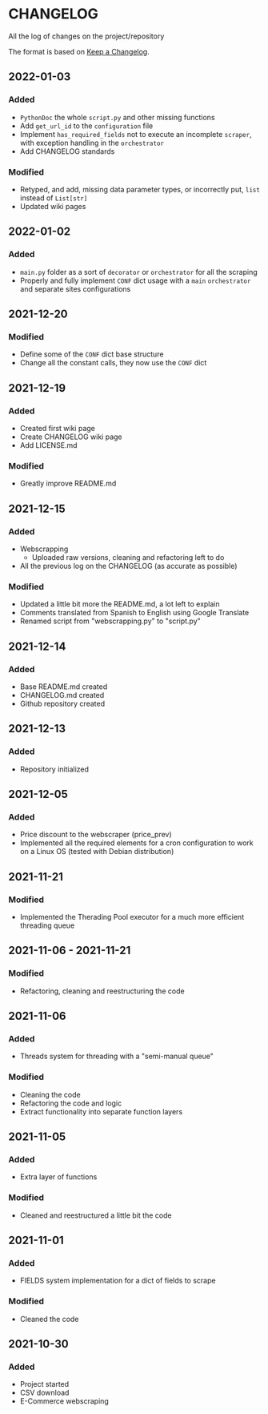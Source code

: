 # CHANGELOG #
All the log of changes on the project/repository

The format is based on [Keep a Changelog](https://keepachangelog.com/en/1.0.0/).

## 2022-01-03
### Added
- `PythonDoc` the whole `script.py` and other missing functions
- Add `get_url_id` to the `configuration` file
- Implement `has_required_fields` not to execute an incomplete `scraper`, with exception handling in the `orchestrator`
- Add CHANGELOG standards

### Modified
- Retyped, and add, missing data parameter types, or incorrectly put, `list` instead of `List[str]`
- Updated wiki pages

## 2022-01-02
### Added
- `main.py` folder as a sort of `decorator` or `orchestrator` for all the scraping
- Properly and fully implement `CONF` dict usage with a `main` `orchestrator` and separate sites configurations

## 2021-12-20
### Modified
- Define some of the `CONF` dict base structure
- Change all the constant calls, they now use the `CONF` dict

## 2021-12-19
### Added
- Created first wiki page
- Create CHANGELOG wiki page
- Add LICENSE.md

### Modified
- Greatly improve README.md

## 2021-12-15
### Added
- Webscrapping
  - Uploaded raw versions, cleaning and refactoring left to do
- All the previous log on the CHANGELOG (as accurate as possible)

### Modified
- Updated a little bit more the README.md, a lot left to explain
- Comments translated from Spanish to English using Google Translate
- Renamed script from "webscrapping.py" to "script.py"

## 2021-12-14
### Added
- Base README.md created
- CHANGELOG.md created
- Github repository created

## 2021-12-13
### Added
- Repository initialized

## 2021-12-05
### Added
- Price discount to the webscraper (price_prev)
- Implemented all the required elements for a cron configuration to work on a Linux OS (tested with Debian distribution)

## 2021-11-21
### Modified
- Implemented the Therading Pool executor for a much more efficient threading queue

## 2021-11-06 - 2021-11-21
### Modified
- Refactoring, cleaning and reestructuring the code

## 2021-11-06
### Added
- Threads system for threading with a "semi-manual queue"

### Modified
- Cleaning the code
- Refactoring the code and logic
- Extract functionality into separate function layers

## 2021-11-05
### Added
- Extra layer of functions

### Modified
- Cleaned and reestructured a little bit the code

## 2021-11-01
### Added
- FIELDS system implementation for a dict of fields to scrape

### Modified
- Cleaned the code

## 2021-10-30
### Added
- Project started
- CSV download
- E-Commerce webscraping